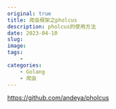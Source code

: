 ```yaml
---
original: true
title: 爬虫框架之pholcus
description: pholcus的使用方法
date: 2023-04-10
slug: 
image: 
tags:
    - 
categories:
    - Golang
    - 爬虫
---
```


https://github.com/andeya/pholcus

